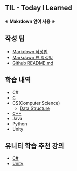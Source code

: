 ## TIL - Today I Learned
#### ※ Makrdown 언어 사용 ※


## 작성 팁
* [Markdown 작성법](https://gist.github.com/ihoneymon/652be052a0727ad59601)
* [Markdown 표 작성법](https://github.com/inasie/inasie.github.io/blob/master/_posts/2018-11-25-%EB%A7%88%ED%81%AC%EB%8B%A4%EC%9A%B4-%ED%91%9C-%EB%A7%8C%EB%93%A4%EA%B8%B0.md)
* [Github README.md](https://lsh424.tistory.com/37)


## 학습 내역
* C#
* [C](https://github.com/BangYunseo/TIL/tree/main/C)
* CS(Computer Science)
  * [Data Structure](https://github.com/BangYunseo/TIL/tree/main/CS/Data%20Structure)
* [C++](https://github.com/BangYunseo/TIL/tree/main/Cpp)
* Java
* Python
* Unity

## 유니티 학습 추천 강의
* [C#](https://www.inflearn.com/course/c-sharp-%EC%B2%98%EC%9D%8C%EB%B6%80%ED%84%B0-%EB%B0%B0%EC%9A%B0%EA%B8%B0)
* [Unity](https://www.inflearn.com/course/%EC%9C%A0%EB%8B%88%ED%8B%B0-%EA%B2%8C%EC%9E%84%EA%B0%9C%EB%B0%9C-%ED%8C%8C%ED%8A%B81-2/dashboard)
